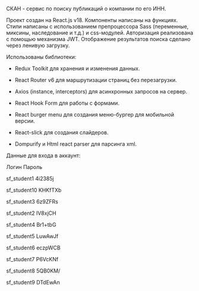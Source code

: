 СКАН - сервис по поиску публикаций о компании по его ИНН.

Проект создан на React.js v18. Компоненты написаны на функциях. Стили написаны с использованием препроцессора Sass (переменные, миксины, наследование и т.д.) и css-модулей. Авторизация реализована с помощью механизма JWT. Отображение результатов поиска сделано через ленивую загрузку.

Использованы библиотеки:

- Redux Toolkit для хранения и изменения данных.

- React Router v6 для маршрутизации страниц без перезагрузки.

- Axios (instance, interceptors) для асинхронных запросов на сервер.

- React Hook Form для работы с формами.

- React burger menu для создания меню-бургер для мобильной версии.

- React-slick для создания слайдеров.

- Dompurify и Html react parser для парсинга xml.


Данные для входа в аккаунт:

Логин      	Пароль

sf_student1	  4i2385j

sf_student10	KHKfTXb

sf_student3   6z9ZFRs

sf_student2	  lV8xjCH

sf_student4  	Br1+tbG

sf_student5	  LuwAwJf

sf_student6	  eczpWCB

sf_student7	  P6VcKNf

sf_student8	  5QB0KM/

sf_student9	  DTdEwAn

